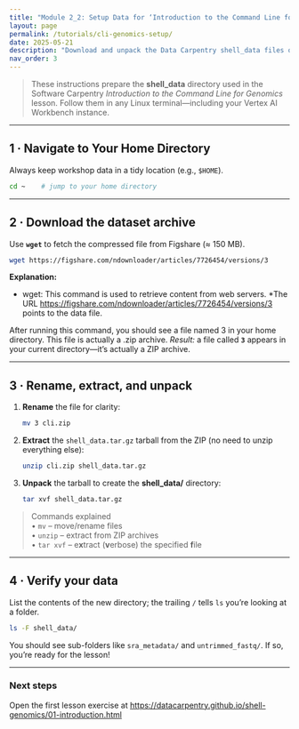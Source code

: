 ```yaml
---
title: "Module 2_2: Setup Data for ‘Introduction to the Command Line for Genomics’"
layout: page
permalink: /tutorials/cli-genomics-setup/
date: 2025-05-21
description: "Download and unpack the Data Carpentry shell_data files on your Vertex AI Workbench (or any Linux terminal)."
nav_order: 3
---
```


> These instructions prepare the **shell_data** directory used in the Software Carpentry *Introduction to the Command Line for Genomics* lesson. Follow them in any Linux terminal—including your Vertex AI Workbench instance.

---

## 1 · Navigate to Your Home Directory
Always keep workshop data in a tidy location (e.g., `$HOME`).

```bash
cd ~    # jump to your home directory
```

---

## 2 · Download the dataset archive
Use **`wget`** to fetch the compressed file from Figshare (≈ 150 MB).

```bash
wget https://figshare.com/ndownloader/articles/7726454/versions/3
```
**Explanation:**
   * wget: This command is used to retrieve content from web servers.
   *The URL https://figshare.com/ndownloader/articles/7726454/versions/3 points to the data file.

After running this command, you should see a file named 3 in your home directory. This file is actually a .zip archive.
*Result:* a file called **`3`** appears in your current directory—it’s actually a ZIP archive.

---

## 3 · Rename, extract, and unpack

1. **Rename** the file for clarity:
   ```bash
   mv 3 cli.zip
   ```

2. **Extract** the `shell_data.tar.gz` tarball from the ZIP (no need to unzip everything else):
   ```bash
   unzip cli.zip shell_data.tar.gz
   ```

3. **Unpack** the tarball to create the **shell_data/** directory:
   ```bash
   tar xvf shell_data.tar.gz
   ```

> Commands explained  
> • `mv` – move/rename files  
> • `unzip` – extract from ZIP archives  
> • `tar xvf` – e**x**tract (**v**erbose) the specified **f**ile

---

## 4 · Verify your data
List the contents of the new directory; the trailing `/` tells `ls` you’re looking at a folder.

```bash
ls -F shell_data/
```

You should see sub-folders like `sra_metadata/` and `untrimmed_fastq/`. If so, you’re ready for the lesson!

---

### Next steps
Open the first lesson exercise at https://datacarpentry.github.io/shell-genomics/01-introduction.html
